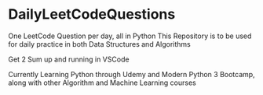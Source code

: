 ﻿# DailyLeetCodeQuestions
One LeetCode Question per day, all in Python
This Repository is to be used for daily practice in both Data Structures and Algorithms

Get 2 Sum up and running in VSCode

Currently Learning Python through Udemy and Modern Python 3 Bootcamp, along with other Algorithm and Machine Learning courses
